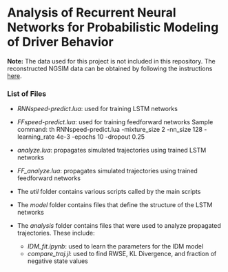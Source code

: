 # Analysis of Recurrent Neural Networks for Probabilistic Modeling of Driver Behavior #

**Note:** The data used for this project is not included in this repository.  The reconstructed NGSIM data can be obtained by following the instructions [here](http://multitude-project.eu/enhanced-ngsim.html).

### List of Files ###

* *RNNspeed-predict.lua*: used for training LSTM networks
* *FFspeed-predict.lua*: used for training feedforward networks
Sample command: 
th RNNspeed-predict.lua -mixture_size 2 -nn_size 128 -learning_rate 4e-3 -epochs 10 -dropout 0.25

* *analyze.lua*: propagates simulated trajectories using trained LSTM networks
* *FF_analyze.lua*: propagates simulated trajectories using trained feedforward networks
* The *util* folder contains various scripts called by the main scripts
* The *model* folder contains files that define the structure of the LSTM networks
* The *analysis* folder contains files that were used to analyze propagated trajectories.  These include:
    * *IDM_fit.ipynb*: used to learn the parameters for the IDM model
    * *compare_traj.jl*: used to find RWSE, KL Divergence, and fraction of negative state values